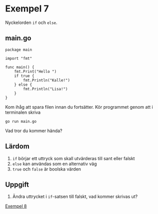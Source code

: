 # Exempel 7

Nyckelorden `if` och `else`.



## main.go

	package main
	
	import "fmt"
	
	func main() {
        fmt.Print("Hello ")
        if true {
            fmt.Println("Kalle!")
        } else {
            fmt.Println("Lisa!")
        }
    }
	
Kom ihåg att spara filen innan du fortsätter. Kör programmet genom att i terminalen skriva

	go run main.go
	
Vad tror du kommer hända?

## Lärdom

1. `if` börjar ett uttryck som skall utvärderas till sant eller falskt
1. `else` kan användas som en alternativ väg
1. `true` och `false` är boolska värden

## Uppgift

1. Ändra uttrycket i `if`-satsen till falskt, vad kommer skrivas ut?

[Exempel 8](../08/README.md#exempel-8)
